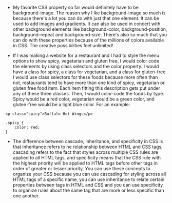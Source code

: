 - My favorite CSS property so far would definitely have to be background-image. The reason why I lke background-image so much is because there's a lot you can do with just that one element.
It can be used to add images and gradients. It can also be used in concert with other background elements like background-color, background-position, background-repeat and background-size.
There's also so much that you can do with these properties because of the millions of colors available in CSS. The creative possibilities feel unlimited!

- If I was making a website for a restaurant and I had to style the menu options to show spicy, vegetarian and gluten free, I would color code the elements by using class selectors and the color property.
I would have a class for spicy, a class for vegetarian, and a class for gluten-free. I would use class selectors for these foods because more often than not, restaurants tend to have more than one
kind of spicy, vegetarian or gluten free food item. Each item fitting this description gets put under any of these three classes. Then, I would color-code the foods by type.
Spicy would be a red color, vegetarian would be a green color, and gluten-free would be a light blue color. For an example:
```
<p class="spicy">Buffalo Hot Wings</p>

.spicy {
    color: red;
}
```
- The difference between cascade, inheritance, and specificity in CSS is that inheritance refers to he relationship between HTML and CSS tags, cascading refers to the fact that styles across multiple CSS rules
are applied to all HTML tags, and specificity means that the CSS rule with the highest priority will be applied to HTML tags before other tags in order of greater or lesser priority. You can use these concepts to organize
your CSS because you can use cascading for styling across all HTML tags of a specific name, you can use inheritance to relate certain properties between tags in HTML and CSS and you can use specificity to organize rules about the same tag
that are more or less specific than one another.
